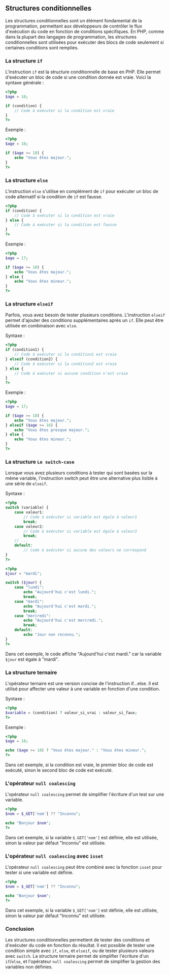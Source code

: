 ## Structures conditionnelles

Les structures conditionnelles sont un élément fondamental de la programmation, permettant aux développeurs de contrôler le flux d'exécution du code en fonction de conditions spécifiques. En PHP, comme dans la plupart des langages de programmation, les structures conditionnelles sont utilisées pour exécuter des blocs de code seulement si certaines conditions sont remplies.

### La structure `if`

L'instruction `if` est la structure conditionnelle de base en PHP. Elle permet d'exécuter un bloc de code si une condition donnée est vraie. Voici la syntaxe générale :

```php
<?php
$age = 18;

if (condition) {
    // Code à exécuter si la condition est vraie
}
?>
```

Exemple :

```php
<?php
$age = 18;

if ($age >= 18) {
    echo "Vous êtes majeur.";
}
?>
```

### La structure `else`

L'instruction `else` s'utilise en complément de `if` pour exécuter un bloc de code alternatif si la condition de `if` est fausse.

```php
<?php
if (condition) {
    // Code à exécuter si la condition est vraie
} else {
    // Code à exécuter si la condition est fausse
}
?>
```

Exemple :

```php
<?php
$age = 17;

if ($age >= 18) {
    echo "Vous êtes majeur.";
} else {
    echo "Vous êtes mineur.";
}
?>
```

### La structure `elseif`

Parfois, vous avez besoin de tester plusieurs conditions. L'instruction `elseif` permet d'ajouter des conditions supplémentaires après un `if`. Elle peut être utilisée en combinaison avec `else`.

Syntaxe :

```php
<?php
if (condition1) {
    // Code à exécuter si la condition1 est vraie
} elseif (condition2) {
    // Code à exécuter si la condition2 est vraie
} else {
    // Code à exécuter si aucune condition n'est vraie
}
?>
```

Exemple :

```php
<?php
$age = 17;

if ($age >= 18) {
    echo "Vous êtes majeur.";
} elseif ($age >= 16) {
    echo "Vous êtes presque majeur.";
} else {
    echo "Vous êtes mineur.";
}
?>
```

### La structure `Le switch-case`

Lorsque vous avez plusieurs conditions à tester qui sont basées sur la même variable, l'instruction switch peut être une alternative plus lisible à une série de `elseif`.

Syntaxe :

```php
<?php
switch (variable) {
    case valeur1:
        // Code à exécuter si variable est égale à valeur1
        break;
    case valeur2:
        // Code à exécuter si variable est égale à valeur2
        break;
    // ...
    default:
        // Code à exécuter si aucune des valeurs ne correspond
}
?>
```

```php
<?php
$jour = "mardi";

switch ($jour) {
    case "lundi":
        echo "Aujourd'hui c'est lundi.";
        break;
    case "mardi":
        echo "Aujourd'hui c'est mardi.";
        break;
    case "mercredi":
        echo "Aujourd'hui c'est mercredi.";
        break;
    default:
        echo "Jour non reconnu.";
}
?>
```

Dans cet exemple, le code affiche "Aujourd'hui c'est mardi." car la variable `$jour` est égale à "mardi".

### La structure ternaire

L'opérateur ternaire est une version concise de l'instruction if...else. Il est utilisé pour affecter une valeur à une variable en fonction d'une condition.

Syntaxe :

```php
<?php
$variable = (condition) ? valeur_si_vrai : valeur_si_faux;
?>
```

Exemple :

```php
<?php
$age = 18;

echo ($age >= 18) ? "Vous êtes majeur." : "Vous êtes mineur.";
?>
```

Dans cet exemple, si la condition est vraie, le premier bloc de code est exécuté, sinon le second bloc de code est exécuté.

### L'opérateur `null coalescing`

L'opérateur `null coalescing` permet de simplifier l'écriture d'un test sur une variable.

```php
<?php
$nom = $_GET['nom'] ?? "Inconnu";

echo "Bonjour $nom";
?>
```

Dans cet exemple, si la variable `$_GET['nom']` est définie, elle est utilisée, sinon la valeur par défaut "Inconnu" est utilisée.

### L'opérateur `null coalescing` avec `isset`

L'opérateur `null coalescing` peut être combiné avec la fonction `isset` pour tester si une variable est définie.

```php
<?php
$nom = $_GET['nom'] ?? "Inconnu";

echo "Bonjour $nom";
?>
```

Dans cet exemple, si la variable `$_GET['nom']` est définie, elle est utilisée, sinon la valeur par défaut "Inconnu" est utilisée.

### Conclusion

Les structures conditionnelles permettent de tester des conditions et d'exécuter du code en fonction du résultat. Il est possible de tester une condition simple avec `if`, `else`, et `elseif`, ou de tester plusieurs valeurs avec `switch`. La structure ternaire permet de simplifier l'écriture d'un `if`/`else`, et l'opérateur `null coalescing` permet de simplifier la gestion des variables non définies.